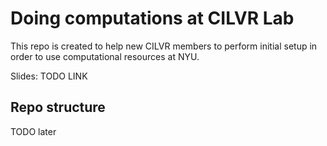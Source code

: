 # Doing computations at CILVR Lab

This repo is created to help new CILVR members to perform initial setup in order
to use computational resources at NYU.

Slides: TODO LINK

## Repo structure

TODO later
